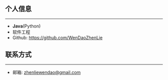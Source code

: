## **个人信息**
---
* **Java**(Python)
* 软件工程
* Github: https://github.com/WenDaoZhenLie

## **联系方式**
---
* 邮箱: zhenliewendao@gmail.com
